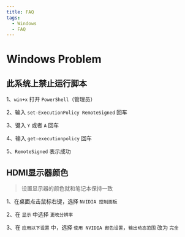 ```yaml
---
title: FAQ
tags:
  - Windows
  - FAQ
---
```


# Windows Problem

## 此系统上禁止运行脚本

1、`win+x` 打开 `PowerShell`（管理员）

2、输入 `set-ExecutionPolicy RemoteSigned` 回车

3、键入 `Y` 或者 `A` 回车

4、输入 `get-executionpolicy` 回车

5、`RemoteSigned` 表示成功

## HDMI显示器颜色

> 设置显示器的颜色就和笔记本保持一致

1、在桌面点击鼠标右键，选择 `NVIDIA 控制面板`

2、在 `显示` 中选择 `更改分辨率`

3、在 `应用以下设置` 中，选择 `使用 NVIDIA 颜色设置`，`输出动态范围` 改为 `完全`


